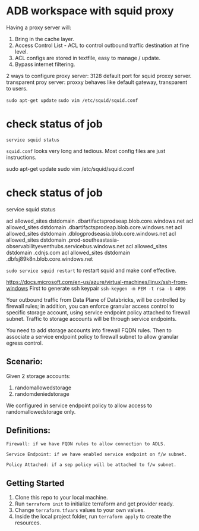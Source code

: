 # ADB workspace with squid proxy

Having a proxy server will:
1. Bring in the cache layer.
2. Access Control List - ACL to control outbound traffic destination at fine level.
3. ACL configs are stored in textfile, easy to manage / update.
4. Bypass internet filtering.

2 ways to configure proxy server:
3128 default port for squid proxxy server.
transparent proy server: proxxy behaves like default gateway, transparent to users.


`sudo apt-get update`
`sudo vim /etc/squid/squid.conf`
# check status of job
`service squid status`

`squid.conf` looks very long and tedious.
Most config files are just instructions.

sudo apt-get update
sudo vim /etc/squid/squid.conf

# check status of job
service squid status

acl allowed_sites dstdomain .dbartifactsprodseap.blob.core.windows.net
acl allowed_sites dstdomain .dbartifactsprodeap.blob.core.windows.net
acl allowed_sites dstdomain .dblogprodseasia.blob.core.windows.net
acl allowed_sites dstdomain .prod-southeastasia-observabilityeventhubs.servicebus.windows.net
acl allowed_sites dstdomain .cdnjs.com
acl allowed_sites dstdomain .dbfsj89k8n.blob.core.windows.net

`sudo service squid restart` to restart squid and make conf effective.

https://docs.microsoft.com/en-us/azure/virtual-machines/linux/ssh-from-windows
First to generate ssh keypair
`ssh-keygen -m PEM -t rsa -b 4096`

Your outbound traffic from Data Plane of Databricks, will be controlled by firewall rules; in addition, you can enforce granular access control to specific storage account, using service endpoint policy attached to firewall subnet. Traffic to storage accounts will be through service endpoints.

You need to add storage accounts into firewall FQDN rules. Then to associate a service endpoint policy to firewall subnet to allow granular egress control.

## Scenario:
Given 2 storage accounts: 
1. randomallowedstorage
2. randomdeniedstorage
   
We configured in service endpoint policy to allow access to randomallowedstorage only.

## Definitions:
`Firewall: if we have FQDN rules to allow connection to ADLS.`

`Service Endpoint: if we have enabled service endpoint on f/w subnet.`

`Policy Attached: if a sep policy will be attached to f/w subnet.`

## Getting Started
1. Clone this repo to your local machine.
2. Run `terraform init` to initialize terraform and get provider ready.
3. Change `terraform.tfvars` values to your own values.
4. Inside the local project folder, run `terraform apply` to create the resources.